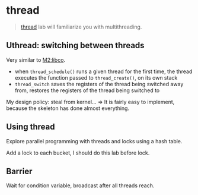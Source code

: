 # thread

> [thread](https://pdos.csail.mit.edu/6.S081/2020/labs/thread.html) lab will
> familiarize you with multithreading.

## Uthread: switching between threads

Very similar to [M2:libco](http://jyywiki.cn/OS/2022/labs/M2).

* when `thread_schedule()` runs a given thread for the first time, the thread
  executes the function passed to `thread_create()`, on its own stack
* `thread_switch` saves the registers of the thread being switched away from,
  restores the registers of the thread being switched to

My design policy: steal from kernel... =>
It is fairly easy to implement, because the skeleton has done almost everything.

## Using thread

Explore parallel programming with threads and locks using a hash table.

Add a lock to each bucket, I should do this lab before lock.

## Barrier

Wait for condition variable, broadcast after all threads reach.
